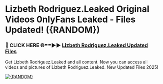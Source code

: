 # Lizbeth Rodriguez.Leaked Original Videos 0nlyFans Leaked - Files Updated! ({RANDOM})

<h3>🔴 CLICK HERE 🌐==►► <a href="https://betterlinks.top/A2PfLJ" rel="nofollow">Lizbeth Rodriguez.Leaked Updated Files</a></h3>

Get Lizbeth Rodriguez.Leaked and all content. Now you can access all videos and pictures of Lizbeth Rodriguez.Leaked. New Updated Files 2025!

[![{RANDOM}](https://i.imgur.com/ppqm5kG.gif)](https://betterlinks.top/A2PfLJ)